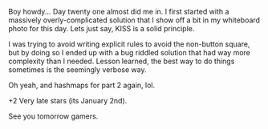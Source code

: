 Boy howdy... Day twenty one almost did me in. I first started with a massively overly-complicated
solution that I show off a bit in my whiteboard photo for this day. Lets just say, KISS is a solid
principle.

I was trying to avoid writing explicit rules to avoid the non-button square, but by doing so I
ended up with a bug riddled solution that had way more complexity than I needed. Lesson learned, the
best way to do things sometimes is the seemingly verbose way.

Oh yeah, and hashmaps for part 2 again, lol.

+2 Very late stars (its January 2nd).

See you tomorrow gamers.
